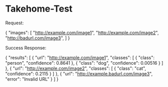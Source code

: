 # Takehome-Test

Request:

{
  "images": [
    "http://example.com/image1",
    "http://example.com/image2",
    "http://badurl.com/image3",
  ]
}

Success Response:

{
  "results": [
    {
      "url": "http://example.com/image1",
      "classes": [
        {
          "class": "person",
          "confidence": 0.8641
        },
        {
          "class": "dog",
          "confidence": 0.00516
        }
      ]
    },
    {
      "url": "http://example.com/image2",
      "classes": [
        {
          "class": "cat",
          "confidence": 0.2115
        }
      ]
    },
    {
      "url": "http://example.badurl.com/image3",
      "error": "Invalid URL"
    }
  ]
}
